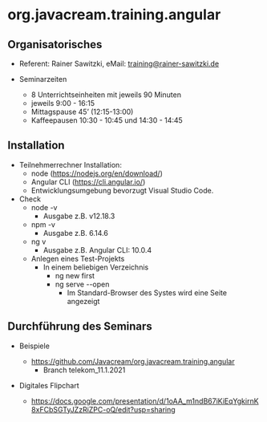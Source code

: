 # org.javacream.training.angular

## Organisatorisches

* Referent: Rainer Sawitzki, eMail: training@rainer-sawitzki.de

* Seminarzeiten
  * 8 Unterrichtseinheiten mit jeweils 90 Minuten
  * jeweils 9:00 - 16:15
  * Mittagspause 45’ (12:15-13:00)
  * Kaffeepausen 10:30 - 10:45 und 14:30 - 14:45

## Installation

* Teilnehmerrechner Installation: 
  * node (https://nodejs.org/en/download/)
  * Angular CLI (https://cli.angular.io/)
  * Entwicklungsumgebung bevorzugt Visual Studio Code. 
* Check
  * node -v
    * Ausgabe z.B. v12.18.3
  * npm -v 
    * Ausgabe z.B. 6.14.6
  * ng v
    * Ausgabe z.B. Angular CLI: 10.0.4
  * Anlegen eines Test-Projekts 
    * In einem beliebigen Verzeichnis  
      * ng new first
      * ng serve --open
        * Im Standard-Browser des Systes wird eine Seite angezeigt

## Durchführung des Seminars

* Beispiele
  * https://github.com/Javacream/org.javacream.training.angular
    * Branch telekom_11.1.2021

* Digitales Flipchart
  * https://docs.google.com/presentation/d/1oAA_m1ndB67iKiEqYgkirnK8xFCbSGTyJZzRiZPC-oQ/edit?usp=sharing

